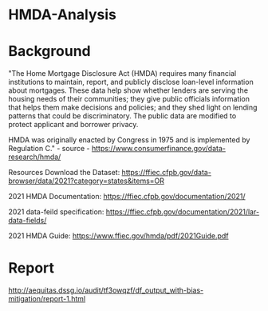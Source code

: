# HMDA-Analysis

# Background

"The Home Mortgage Disclosure Act (HMDA) requires many financial institutions to maintain, report, and publicly disclose loan-level information about mortgages. These data help show whether lenders are serving the housing needs of their communities; they give public officials information that helps them make decisions and policies; and they shed light on lending patterns that could be discriminatory. The public data are modified to protect applicant and borrower privacy.

HMDA was originally enacted by Congress in 1975 and is implemented by Regulation C." - source - https://www.consumerfinance.gov/data-research/hmda/

Resources
Download the Dataset:
https://ffiec.cfpb.gov/data-browser/data/2021?category=states&items=OR

2021 HMDA Documentation:
https://ffiec.cfpb.gov/documentation/2021/

2021 data-feild specification:
https://ffiec.cfpb.gov/documentation/2021/lar-data-fields/

2021 HMDA Guide:
https://www.ffiec.gov/hmda/pdf/2021Guide.pdf

# Report

http://aequitas.dssg.io/audit/tf3owqzf/df_output_with-bias-mitigation/report-1.html
